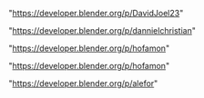 "https://developer.blender.org/p/DavidJoel23"

"https://developer.blender.org/p/dannielchristian"

"https://developer.blender.org/p/hofamon"

 
"https://developer.blender.org/p/hofamon"


"https://developer.blender.org/p/alefor"


 
